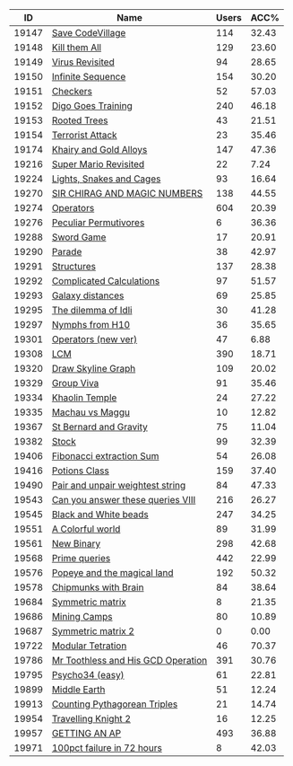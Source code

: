| ID | Name | Users | ACC% |
|---|---|---|---|
| 19147 | [Save CodeVillage](https://www.spoj.com/problems/INS14F) | 114 | 32.43 |
| 19148 | [Kill them All](https://www.spoj.com/problems/INS14G) | 129 | 23.60 |
| 19149 | [Virus Revisited](https://www.spoj.com/problems/INS14H) | 94 | 28.65 |
| 19150 | [Infinite Sequence](https://www.spoj.com/problems/INS14I) | 154 | 30.20 |
| 19151 | [Checkers](https://www.spoj.com/problems/INS14J) | 52 | 57.03 |
| 19152 | [Digo Goes Training](https://www.spoj.com/problems/INS14K) | 240 | 46.18 |
| 19153 | [Rooted Trees](https://www.spoj.com/problems/INS14L) | 43 | 21.51 |
| 19154 | [Terrorist Attack](https://www.spoj.com/problems/INS14M) | 23 | 35.46 |
| 19174 | [Khairy and Gold Alloys](https://www.spoj.com/problems/WAL3A) | 147 | 47.36 |
| 19216 | [Super Mario Revisited](https://www.spoj.com/problems/SMARIO) | 22 | 7.24 |
| 19224 | [Lights, Snakes and Cages](https://www.spoj.com/problems/CAGES) | 93 | 16.64 |
| 19270 | [SIR CHIRAG AND MAGIC NUMBERS](https://www.spoj.com/problems/SIRNUMS) | 138 | 44.55 |
| 19274 | [Operators](https://www.spoj.com/problems/BLOPER) | 604 | 20.39 |
| 19276 | [Peculiar Permutivores](https://www.spoj.com/problems/BFPRMCYC) | 6 | 36.36 |
| 19288 | [Sword Game](https://www.spoj.com/problems/WPC5C) | 17 | 20.91 |
| 19290 | [Parade](https://www.spoj.com/problems/WPC5F) | 38 | 42.97 |
| 19291 | [Structures](https://www.spoj.com/problems/WPC5A) | 137 | 28.38 |
| 19292 | [Complicated Calculations](https://www.spoj.com/problems/WPC5D) | 97 | 51.57 |
| 19293 | [Galaxy distances](https://www.spoj.com/problems/WPC5E) | 69 | 25.85 |
| 19295 | [The dilemma of Idli](https://www.spoj.com/problems/WPC5G) | 30 | 41.28 |
| 19297 | [Nymphs from H10](https://www.spoj.com/problems/WPC5H) | 36 | 35.65 |
| 19301 | [Operators (new ver)](https://www.spoj.com/problems/BLOPER2) | 47 | 6.88 |
| 19308 | [LCM](https://www.spoj.com/problems/WPC5I) | 390 | 18.71 |
| 19320 | [Draw Skyline Graph](https://www.spoj.com/problems/SKYLINE2) | 109 | 20.02 |
| 19329 | [Group Viva](https://www.spoj.com/problems/GRUPVIVA) | 91 | 35.46 |
| 19334 | [Khaolin Temple](https://www.spoj.com/problems/KHAOTMPL) | 24 | 27.22 |
| 19335 | [Machau vs Maggu](https://www.spoj.com/problems/MACVSMAG) | 10 | 12.82 |
| 19367 | [St Bernard and Gravity](https://www.spoj.com/problems/BGRAVITY) | 75 | 11.04 |
| 19382 | [Stock](https://www.spoj.com/problems/STK) | 99 | 32.39 |
| 19406 | [Fibonacci extraction Sum](https://www.spoj.com/problems/FIBOSUM2) | 54 | 26.08 |
| 19416 | [Potions Class](https://www.spoj.com/problems/POTIONS) | 159 | 37.40 |
| 19490 | [Pair and unpair weightest string](https://www.spoj.com/problems/PAUWS) | 84 | 47.33 |
| 19543 | [Can you answer these queries VIII](https://www.spoj.com/problems/GSS8) | 216 | 26.27 |
| 19545 | [Black and White beads](https://www.spoj.com/problems/BWB) | 247 | 34.25 |
| 19551 | [A Colorful world](https://www.spoj.com/problems/CWORLD) | 89 | 31.99 |
| 19561 | [New Binary](https://www.spoj.com/problems/NBIN) | 298 | 42.68 |
| 19568 | [Prime queries](https://www.spoj.com/problems/PRMQUER) | 442 | 22.99 |
| 19576 | [Popeye and the magical land](https://www.spoj.com/problems/PAML) | 192 | 50.32 |
| 19578 | [Chipmunks with Brain](https://www.spoj.com/problems/CWB) | 84 | 38.64 |
| 19684 | [Symmetric matrix](https://www.spoj.com/problems/MATPROD) | 8 | 21.35 |
| 19686 | [Mining Camps](https://www.spoj.com/problems/MCAMP) | 80 | 10.89 |
| 19687 | [Symmetric matrix 2](https://www.spoj.com/problems/MATPROD2) | 0 | 0.00 |
| 19722 | [Modular Tetration](https://www.spoj.com/problems/MTETRA) | 46 | 70.37 |
| 19786 | [Mr Toothless and His GCD Operation](https://www.spoj.com/problems/GGD) | 391 | 30.76 |
| 19795 | [Psycho34 (easy)](https://www.spoj.com/problems/PSYCHOT) | 61 | 22.81 |
| 19899 | [Middle Earth](https://www.spoj.com/problems/MIDEARTH) | 51 | 12.24 |
| 19913 | [Counting Pythagorean Triples](https://www.spoj.com/problems/PYTRIP3) | 21 | 14.74 |
| 19954 | [Travelling Knight 2](https://www.spoj.com/problems/KN2) | 16 | 12.25 |
| 19957 | [GETTING AN AP](https://www.spoj.com/problems/APPROB) | 493 | 36.88 |
| 19971 | [100pct failure in 72 hours](https://www.spoj.com/problems/HAL9000) | 8 | 42.03 |
